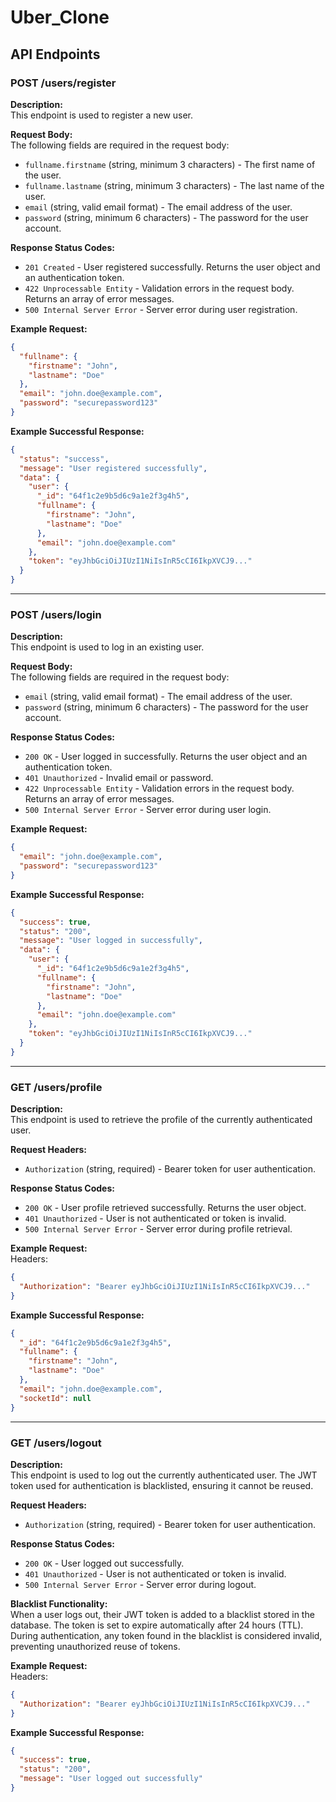 # Uber_Clone

## API Endpoints

### POST /users/register

**Description:**  
This endpoint is used to register a new user.

**Request Body:**  
The following fields are required in the request body:
- `fullname.firstname` (string, minimum 3 characters) - The first name of the user.
- `fullname.lastname` (string, minimum 3 characters) - The last name of the user.
- `email` (string, valid email format) - The email address of the user.
- `password` (string, minimum 6 characters) - The password for the user account.

**Response Status Codes:**
- `201 Created` - User registered successfully. Returns the user object and an authentication token.
- `422 Unprocessable Entity` - Validation errors in the request body. Returns an array of error messages.
- `500 Internal Server Error` - Server error during user registration.

**Example Request:**
```json
{
  "fullname": {
    "firstname": "John",
    "lastname": "Doe"
  },
  "email": "john.doe@example.com",
  "password": "securepassword123"
}
```

**Example Successful Response:**
```json
{
  "status": "success",
  "message": "User registered successfully",
  "data": {
    "user": {
      "_id": "64f1c2e9b5d6c9a1e2f3g4h5",
      "fullname": {
        "firstname": "John",
        "lastname": "Doe"
      },
      "email": "john.doe@example.com"
    },
    "token": "eyJhbGciOiJIUzI1NiIsInR5cCI6IkpXVCJ9..."
  }
}
```

---

### POST /users/login

**Description:**  
This endpoint is used to log in an existing user.

**Request Body:**  
The following fields are required in the request body:
- `email` (string, valid email format) - The email address of the user.
- `password` (string, minimum 6 characters) - The password for the user account.

**Response Status Codes:**
- `200 OK` - User logged in successfully. Returns the user object and an authentication token.
- `401 Unauthorized` - Invalid email or password.
- `422 Unprocessable Entity` - Validation errors in the request body. Returns an array of error messages.
- `500 Internal Server Error` - Server error during user login.

**Example Request:**
```json
{
  "email": "john.doe@example.com",
  "password": "securepassword123"
}
```

**Example Successful Response:**
```json
{
  "success": true,
  "status": "200",
  "message": "User logged in successfully",
  "data": {
    "user": {
      "_id": "64f1c2e9b5d6c9a1e2f3g4h5",
      "fullname": {
        "firstname": "John",
        "lastname": "Doe"
      },
      "email": "john.doe@example.com"
    },
    "token": "eyJhbGciOiJIUzI1NiIsInR5cCI6IkpXVCJ9..."
  }
}
```

---

### GET /users/profile

**Description:**  
This endpoint is used to retrieve the profile of the currently authenticated user.

**Request Headers:**  
- `Authorization` (string, required) - Bearer token for user authentication.

**Response Status Codes:**
- `200 OK` - User profile retrieved successfully. Returns the user object.
- `401 Unauthorized` - User is not authenticated or token is invalid.
- `500 Internal Server Error` - Server error during profile retrieval.

**Example Request:**  
Headers:
```json
{
  "Authorization": "Bearer eyJhbGciOiJIUzI1NiIsInR5cCI6IkpXVCJ9..."
}
```

**Example Successful Response:**
```json
{
  "_id": "64f1c2e9b5d6c9a1e2f3g4h5",
  "fullname": {
    "firstname": "John",
    "lastname": "Doe"
  },
  "email": "john.doe@example.com",
  "socketId": null
}
```

---

### GET /users/logout

**Description:**  
This endpoint is used to log out the currently authenticated user. The JWT token used for authentication is blacklisted, ensuring it cannot be reused.

**Request Headers:**  
- `Authorization` (string, required) - Bearer token for user authentication.

**Response Status Codes:**
- `200 OK` - User logged out successfully.
- `401 Unauthorized` - User is not authenticated or token is invalid.
- `500 Internal Server Error` - Server error during logout.

**Blacklist Functionality:**  
When a user logs out, their JWT token is added to a blacklist stored in the database. The token is set to expire automatically after 24 hours (TTL). During authentication, any token found in the blacklist is considered invalid, preventing unauthorized reuse of tokens.

**Example Request:**  
Headers:
```json
{
  "Authorization": "Bearer eyJhbGciOiJIUzI1NiIsInR5cCI6IkpXVCJ9..."
}
```

**Example Successful Response:**
```json
{
  "success": true,
  "status": "200",
  "message": "User logged out successfully"
}
```